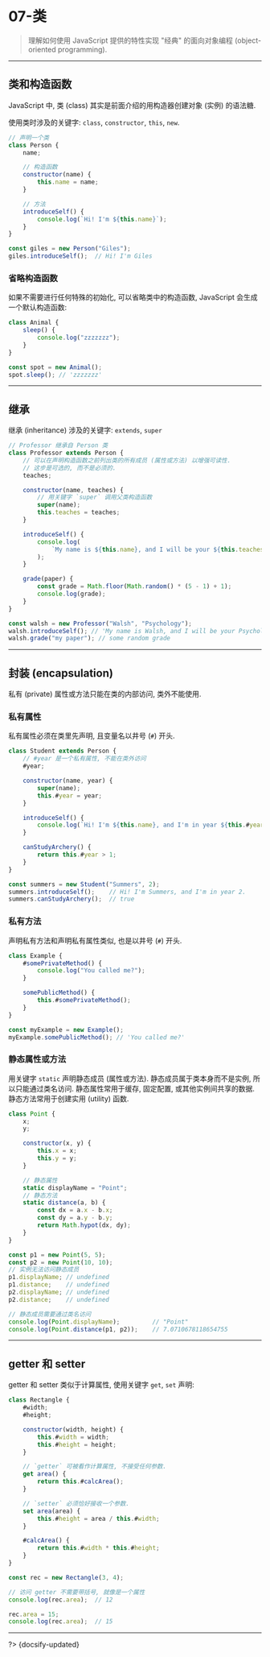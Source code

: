 # 07-类

> 理解如何使用 JavaScript 提供的特性实现 "经典" 的面向对象编程 (object-oriented programming).

---

## 类和构造函数

JavaScript 中, 类 (class) 其实是前面介绍的用构造器创建对象 (实例) 的语法糖.

使用类时涉及的关键字: `class`, `constructor`, `this`, `new`.

```js
// 声明一个类
class Person {
    name;

    // 构造函数
    constructor(name) {
        this.name = name;
    }

    // 方法
    introduceSelf() {
        console.log(`Hi! I'm ${this.name}`);
    }
}

const giles = new Person("Giles");
giles.introduceSelf();  // Hi! I'm Giles
```

### 省略构造函数

如果不需要进行任何特殊的初始化, 可以省略类中的构造函数, JavaScript 会生成一个默认构造函数:

```js
class Animal {
    sleep() {
        console.log("zzzzzzz");
    }
}

const spot = new Animal();
spot.sleep(); // 'zzzzzzz'
```

---

## 继承

继承 (inheritance) 涉及的关键字: `extends`, `super`

```js
// Professor 继承自 Person 类
class Professor extends Person {
    // 可以在声明构造函数之前列出类的所有成员 (属性或方法) 以增强可读性.
    // 这步是可选的, 而不是必须的.
    teaches;

    constructor(name, teaches) {
        // 用关键字 `super` 调用父类构造函数
        super(name);
        this.teaches = teaches;
    }

    introduceSelf() {
        console.log(
            `My name is ${this.name}, and I will be your ${this.teaches} professor.`,
        );
    }

    grade(paper) {
        const grade = Math.floor(Math.random() * (5 - 1) + 1);
        console.log(grade);
    }
}

const walsh = new Professor("Walsh", "Psychology");
walsh.introduceSelf(); // 'My name is Walsh, and I will be your Psychology professor'
walsh.grade("my paper"); // some random grade
```

---

## 封装 (encapsulation)

私有 (private) 属性或方法只能在类的内部访问, 类外不能使用.

### 私有属性

私有属性必须在类里先声明, 且变量名以井号 (`#`) 开头.

```js
class Student extends Person {
    // #year 是一个私有属性, 不能在类外访问
    #year;

    constructor(name, year) {
        super(name);
        this.#year = year;
    }

    introduceSelf() {
        console.log(`Hi! I'm ${this.name}, and I'm in year ${this.#year}.`);
    }

    canStudyArchery() {
        return this.#year > 1;
    }
}

const summers = new Student("Summers", 2);
summers.introduceSelf();    // Hi! I'm Summers, and I'm in year 2.
summers.canStudyArchery();  // true
```

### 私有方法

声明私有方法和声明私有属性类似, 也是以井号 (`#`) 开头.

```js
class Example {
    #somePrivateMethod() {
        console.log("You called me?");
    }

    somePublicMethod() {
        this.#somePrivateMethod();
    }
}

const myExample = new Example();
myExample.somePublicMethod(); // 'You called me?'
```

### 静态属性或方法

用关键字 `static` 声明静态成员 (属性或方法). 静态成员属于类本身而不是实例, 所以只能通过类名访问. 静态属性常用于缓存, 固定配置, 或其他实例间共享的数据. 静态方法常用于创建实用 (utility) 函数.

```js
class Point {
    x;
    y;

    constructor(x, y) {
        this.x = x;
        this.y = y;
    }

    // 静态属性
    static displayName = "Point";
    // 静态方法
    static distance(a, b) {
        const dx = a.x - b.x;
        const dy = a.y - b.y;
        return Math.hypot(dx, dy);
    }
}

const p1 = new Point(5, 5);
const p2 = new Point(10, 10);
// 实例无法访问静态成员
p1.displayName; // undefined
p1.distance;    // undefined
p2.displayName; // undefined
p2.distance;    // undefined

// 静态成员需要通过类名访问
console.log(Point.displayName);         // "Point"
console.log(Point.distance(p1, p2));    // 7.0710678118654755
```

---

## getter 和 setter

getter 和 setter 类似于计算属性, 使用关键字 `get`, `set` 声明:

```js
class Rectangle {
    #width;
    #height;

    constructor(width, height) {
        this.#width = width;
        this.#height = height;
    }

    // `getter` 可被看作计算属性, 不接受任何参数.
    get area() {
        return this.#calcArea();
    }

    // `setter` 必须恰好接收一个参数.
    set area(area) {
        this.#height = area / this.#width;
    }

    #calcArea() {
        return this.#width * this.#height;
    }
}

const rec = new Rectangle(3, 4);

// 访问 getter 不需要带括号, 就像是一个属性
console.log(rec.area);  // 12

rec.area = 15;
console.log(rec.area);  // 15
```



---

?> {docsify-updated}